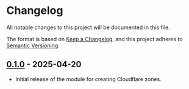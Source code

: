 # Changelog

All notable changes to this project will be documented in this file.

The format is based on [Keep a Changelog](https://keepachangelog.com/en/1.1.0/),
and this project adheres to
[Semantic Versioning](https://semver.org/spec/v2.0.0.html).

## [0.1.0] - 2025-04-20

- Initial release of the module for creating Cloudflare zones.

[unreleased]:
  htps://github.com/visiosto/terraform-cloudflare-zone/compare/v0.1.0...HEAD
[0.1.0]:
  https://github.com/visiosto/terraform-cloudflare-zone/releases/tag/v0.1.0
